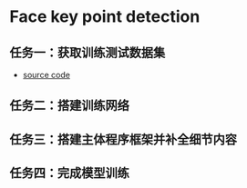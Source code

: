 # Face key point detection

## 任务一：获取训练测试数据集

- [source code](./generate_train_dataset.py)

## 任务二：搭建训练网络

## 任务三：搭建主体程序框架并补全细节内容

## 任务四：完成模型训练